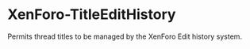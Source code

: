 XenForo-TitleEditHistory
======================

Permits thread titles to be managed by the XenForo Edit history system.